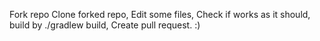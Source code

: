 Fork repo
Clone forked repo,
Edit some files,
Check if works as it should, build by ./gradlew build,
Create pull request.
:)
